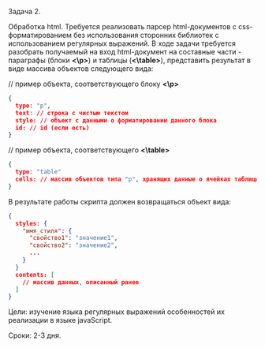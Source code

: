 Задача 2.

Обработка html.
Требуется реализовать парсер html-документов с css-форматированием без использования сторонних библиотек с использованием регулярных выражений. В ходе задачи требуется разобрать получаемый на вход html-документ на составные части - параграфы (блоки **<\p>**) и таблицы (**<\table>**), представить результат в виде массива объектов следующего вида:

// пример объекта, соответствующего блоку **<\p>**
```json
{
  type: "p",
  text: // строка с чистым текстом
  style: // объект с данными о форматировании данного блока
  id: // id (если есть)
}
```

// пример объекта, соответствующего **<\table>**
```json
{
  type: "table"
  cells: // массив объектов типа "p", хранящих данные о ячейках таблицы по отдельности
}
```

В результате работы скрипта должен возвращаться объект вида:
```json
{
  styles: {
    "имя_стиля": {
      "свойство1": "значение1",
      "свойство2": "значение2",
      ...
    }
  }
  contents: [
    // массив данных, описанный ранее
  ]
}
```

Цели: изучение языка регулярных выражений особенностей их реализации в языке javaScript.

Сроки: 2-3 дня.